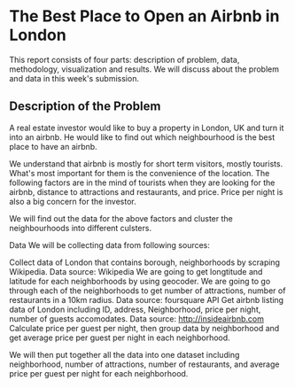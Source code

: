 # The Best Place to Open an Airbnb in London

This report consists of four parts: description of problem, data, methodology, visualization and results. We will discuss about the problem and data in this week's submission. 

## Description of the Problem

A real estate investor would like to buy a property in London, UK and turn it into an airbnb. He would like to find out which neighbourhood is the best place to have an airbnb. 

We understand that airbnb is mostly for short term visitors, mostly tourists. What's most important for them is the convenience of the location. The following factors are in the mind of tourists when they are looking for the airbnb, distance to attractions and restaurants, and price. Price per night is also a big concern for the investor. 

We will find out the data for the above factors and cluster the neighbourhoods into different culsters. 

Data
We will be collecting data from following sources:

Collect data of London that contains borough, neighborhoods by scraping Wikipedia.
Data source: Wikipedia
We are going to get longtitude and latitude for each neighborhoods by using geocoder.
We are going to go through each of the neighborhoods to get number of attractions, number of restaurants in a 10km radius. 
Data source: foursquare API
Get airbnb listing data of London including ID, address, Neighborhood, price per night, number of guests accomodates. 
Data source: http://insideairbnb.com
Calculate price per guest per night, then group data by neighborhood and get average price per guest per night in each neighborhood.  

We will then put together all the data into one dataset including neighborhood, number of attractions, number of restaurants, and average price per guest per night for each neighborhood. 